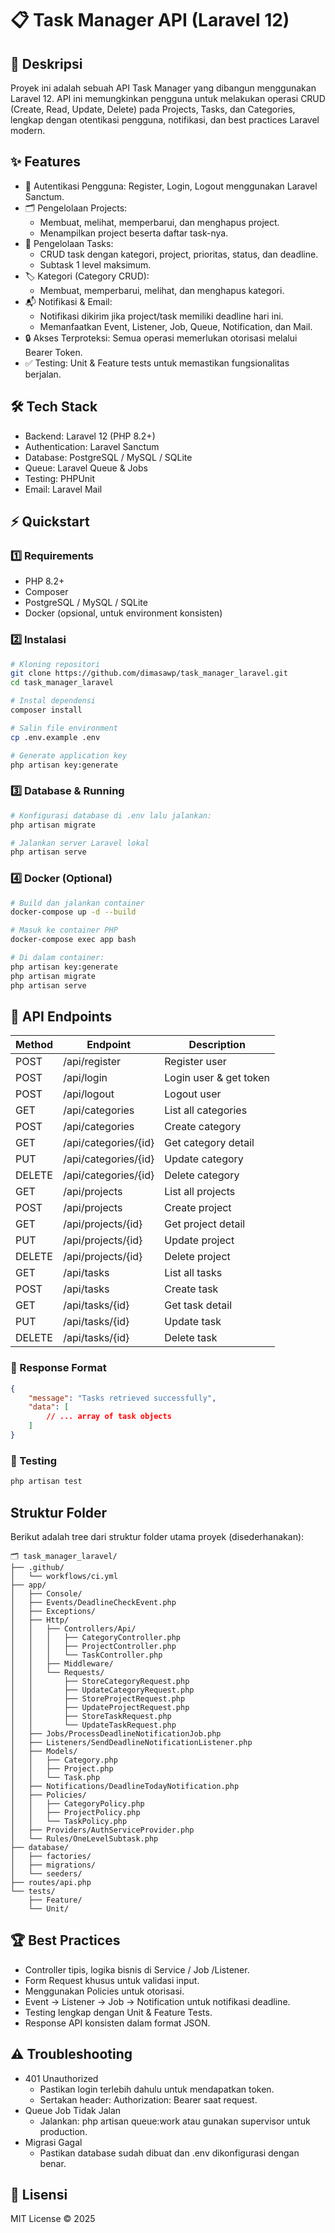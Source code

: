 # 📋 Task Manager API (Laravel 12)

## 🚀 Deskripsi

Proyek ini adalah sebuah API Task Manager yang dibangun menggunakan Laravel 12.
API ini memungkinkan pengguna untuk melakukan operasi CRUD (Create, Read, Update, Delete) pada Projects, Tasks, dan Categories, lengkap dengan otentikasi pengguna, notifikasi, dan best practices Laravel modern.

## ✨ Features

-   🔑 Autentikasi Pengguna: Register, Login, Logout menggunakan Laravel Sanctum.
-   🗂️ Pengelolaan Projects:
    -   Membuat, melihat, memperbarui, dan menghapus project.
    -   Menampilkan project beserta daftar task-nya.
-   📝 Pengelolaan Tasks:
    -   CRUD task dengan kategori, project, prioritas, status, dan deadline.
    -   Subtask 1 level maksimum.
-   🏷️ Kategori (Category CRUD):
    -   Membuat, memperbarui, melihat, dan menghapus kategori.
-   📬 Notifikasi & Email:
    -   Notifikasi dikirim jika project/task memiliki deadline hari ini.
    -   Memanfaatkan Event, Listener, Job, Queue, Notification, dan Mail.
-   🔒 Akses Terproteksi: Semua operasi memerlukan otorisasi melalui Bearer Token.
-   ✅ Testing: Unit & Feature tests untuk memastikan fungsionalitas berjalan.

## 🛠 Tech Stack

-   Backend: Laravel 12 (PHP 8.2+)
-   Authentication: Laravel Sanctum
-   Database: PostgreSQL / MySQL / SQLite
-   Queue: Laravel Queue & Jobs
-   Testing: PHPUnit
-   Email: Laravel Mail

## ⚡ Quickstart

### 1️⃣ Requirements

-   PHP 8.2+
-   Composer
-   PostgreSQL / MySQL / SQLite
-   Docker (opsional, untuk environment konsisten)

### 2️⃣ Instalasi

```bash
# Kloning repositori
git clone https://github.com/dimasawp/task_manager_laravel.git
cd task_manager_laravel

# Instal dependensi
composer install

# Salin file environment
cp .env.example .env

# Generate application key
php artisan key:generate
```

### 3️⃣ Database & Running

```bash
# Konfigurasi database di .env lalu jalankan:
php artisan migrate

# Jalankan server Laravel lokal
php artisan serve
```

### 4️⃣ Docker (Optional)

```bash
# Build dan jalankan container
docker-compose up -d --build

# Masuk ke container PHP
docker-compose exec app bash

# Di dalam container:
php artisan key:generate
php artisan migrate
php artisan serve
```

## 📡 API Endpoints

| Method | Endpoint             | Description            |
| ------ | -------------------- | ---------------------- |
| POST   | /api/register        | Register user          |
| POST   | /api/login           | Login user & get token |
| POST   | /api/logout          | Logout user            |
| GET    | /api/categories      | List all categories    |
| POST   | /api/categories      | Create category        |
| GET    | /api/categories/{id} | Get category detail    |
| PUT    | /api/categories/{id} | Update category        |
| DELETE | /api/categories/{id} | Delete category        |
| GET    | /api/projects        | List all projects      |
| POST   | /api/projects        | Create project         |
| GET    | /api/projects/{id}   | Get project detail     |
| PUT    | /api/projects/{id}   | Update project         |
| DELETE | /api/projects/{id}   | Delete project         |
| GET    | /api/tasks           | List all tasks         |
| POST   | /api/tasks           | Create task            |
| GET    | /api/tasks/{id}      | Get task detail        |
| PUT    | /api/tasks/{id}      | Update task            |
| DELETE | /api/tasks/{id}      | Delete task            |

### 💬 Response Format

```JSON
{
    "message": "Tasks retrieved successfully",
    "data": [
        // ... array of task objects
    ]
}
```

### 🧪 Testing

```bash
php artisan test
```

## Struktur Folder

Berikut adalah tree dari struktur folder utama proyek (disederhanakan):

```
🗂️ task_manager_laravel/
├── .github/
│   └── workflows/ci.yml
├── app/
│   ├── Console/
│   ├── Events/DeadlineCheckEvent.php
│   ├── Exceptions/
│   ├── Http/
│   │   ├── Controllers/Api/
│   │   │   ├── CategoryController.php
│   │   │   ├── ProjectController.php
│   │   │   └── TaskController.php
│   │   ├── Middleware/
│   │   └── Requests/
│   │       ├── StoreCategoryRequest.php
│   │       ├── UpdateCategoryRequest.php
│   │       ├── StoreProjectRequest.php
│   │       ├── UpdateProjectRequest.php
│   │       ├── StoreTaskRequest.php
│   │       └── UpdateTaskRequest.php
│   ├── Jobs/ProcessDeadlineNotificationJob.php
│   ├── Listeners/SendDeadlineNotificationListener.php
│   ├── Models/
│   │   ├── Category.php
│   │   ├── Project.php
│   │   └── Task.php
│   ├── Notifications/DeadlineTodayNotification.php
│   ├── Policies/
│   │   ├── CategoryPolicy.php
│   │   ├── ProjectPolicy.php
│   │   └── TaskPolicy.php
│   ├── Providers/AuthServiceProvider.php
│   └── Rules/OneLevelSubtask.php
├── database/
│   ├── factories/
│   ├── migrations/
│   └── seeders/
├── routes/api.php
└── tests/
    ├── Feature/
    └── Unit/
```

## 🏆 Best Practices

-   Controller tipis, logika bisnis di Service / Job /Listener.
-   Form Request khusus untuk validasi input.
-   Menggunakan Policies untuk otorisasi.
-   Event → Listener → Job → Notification untuk notifikasi deadline.
-   Testing lengkap dengan Unit & Feature Tests.
-   Response API konsisten dalam format JSON.

## ⚠️ Troubleshooting

-   401 Unauthorized
    -   Pastikan login terlebih dahulu untuk mendapatkan token.
    -   Sertakan header: Authorization: Bearer <token> saat request.
-   Queue Job Tidak Jalan
    -   Jalankan: php artisan queue:work atau gunakan supervisor untuk production.
-   Migrasi Gagal
    -   Pastikan database sudah dibuat dan .env dikonfigurasi dengan benar.

## 📝 Lisensi

MIT License © 2025
